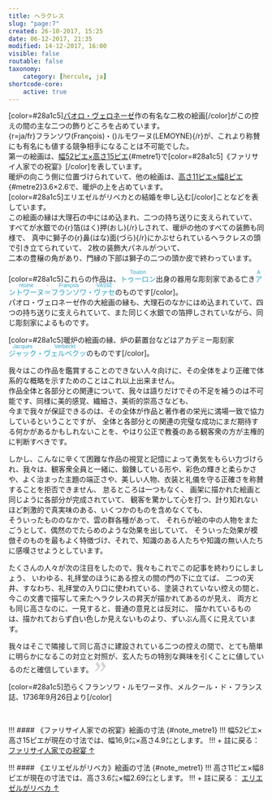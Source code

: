 ```yaml
---
title: ヘラクレス
slug: "page:7"
created: 26-10-2017, 15:25
date: 06-12-2017, 21:35
modified: 14-12-2017, 16:00
visible: false
routable: false
taxonomy:
    category: [hercule, ja]
shortcode-core:
    active: true
---
```

[color=#28a1c5][パオロ・ヴェロネーゼ][1]作の有名な二枚の絵画[/color]がこの控えの間の主な二つの飾りどころを占めています。  
{r=ja/fr}フランソワ(François)・()ルモワーヌ(LEMOYNE){/r}が、これより称賛にも有名にも値する競争相手になることは不可能でした。  
第一の絵画は、[幅52ピエ×高さ15ピエ][2]{#metre1}で[color=#28a1c5]《ファリサイ人家での祝宴》[/color]を表しています。  
暖炉の向こう側に位置づけられていて、他の絵画は、[高さ11ピエ×幅8ピエ][4]{#metre2}3.6×2.6で、暖炉の上を占めています。  
[color=#28a1c5]エリエゼルがリベカとの結婚を申し込む[/color]ことなどを表しています。  
この絵画の縁は大理石の中にはめ込まれ、二つの持ち送りに支えられていて、
すべてが水銀での{r}箔(はく)押(おし){/r}しされて、暖炉の他のすべての装飾も同様で、
真中に獅子の{r}鼻(はな)面(づら){/r}にかぶせられているヘラクレスの頭で引き立てられていて、
2枚の装飾大パネルがついて、  
二本の豊穣の角があり、門縁の下部は獅子の二つの頭か皮で終わっています。

[color=#28a1c5]これらの作品は、<ruby lang="ja" style="color:#28a1c5;">トゥーロン<rp>(</rp><rt lang="fr" style="font-size: 70%;color:#28a1c5">Toulon</rt><rp>)</rp></ruby>出身の器用な彫刻家である亡き<ruby lang="ja" style="color:#28a1c5;">アントワーヌ<rp>(</rp><rt lang="fr" style="font-size: 70%;color:#28a1c5">Antoine</rt><rp>)</rp>＝<rp>(</rp><rt lang="fr" style="font-size: 70%;color:#28a1c5">-</rt><rp>)</rp>フランソワ<rp>(</rp><rt lang="fr" style="font-size: 70%;color:#28a1c5">François</rt><rp>)</rp>・<rp>(</rp><rt lang="fr" style="font-size: 70%;color:#28a1c5"></rt><rp>)</rp>ヴァセ<rp>(</rp><rt lang="fr" style="font-size: 70%;color:#28a1c5">VASSÉ</rt><rp>)</rp></ruby>のものです[/color]。  
パオロ・ヴェロネーゼ作の大絵画の縁も、大理石のなかにはめ込まれていて、四つの持ち送りに支えられていて、また同じく水銀での箔押しされていながら、同じ彫刻家によるものです。

[color=#28a1c5]暖炉の絵画の縁、炉の薪置台などはアカデミー彫刻家<ruby lang="ja" style="color:#28a1c5;">ジャック<rp>(</rp><rt lang="fr" style="font-size: 70%;color:#28a1c5">Jacques</rt><rp>)</rp>・<rp>(</rp><rt lang="fr" style="font-size: 70%;color:#28a1c5"></rt><rp>)</rp>ヴェルベクッ<rp>(</rp><rt lang="fr" style="font-size: 70%;color:#28a1c5">Verbeckt</rt><rp>)</rp></ruby>のものです[/color]。

我々はこの作品を鑑賞することのできない人々向けに、その全体をより正確で体系的な概略を示すためのことはこれ以上出来ません。  
作品全体と各部分との関連について、我々は語りだけでその不足を補うのは不可能です、同様に美的感覚、繊細さ、美術的崇高さなども、  
今まで我々が保証できるのは、その全体が作品と著作者の栄光に満場一致で協力しているということですが、
全体と各部分との関連の完璧な成功にまだ期待する何かがあるかもしれないことを、やはり公正で教養のある観客衆の方が主権的に判断すべきです。

しかし、こんなに辛くて困難な作品の視覚と記憶によって勇気をもらい力づけられ、我々は、観客衆全員と一緒に、鍛錬している形や、彩色の輝きと柔らかさや、よく治まった主題の端正さや、美しい人物、衣装と礼儀を守る正確さを称賛することを拒否できません、
怠るところは一つもなく、
画架に描かれた絵画と同じように各部分が完成されていて、
観客を驚かして心を打つ、計り知れないほど刺激的で真実味のある、いくつかのものを含めなくても、  
そういったもののなかで、雲の群各種があって、
それらが絵の中の人物をまたごうとして、偶然のでたらめのような効果を出していて、
そういった効果が模倣そのものを最もよく特徴づけ、それで、知識のある人たちや知識の無い人たちに感嘆させようとしています。

たくさんの人々が次の注目をしたので、我々もこれでこの記事を終わりにしましょう、
いわゆる、礼拝堂のほうにある控えの間の門の下に立てば、
二つの天井、すなわち、礼拝堂の入り口に使われている、塗装されていない控えの間と、
今この文書で描写して来たヘラクレスの昇天が描かれてあるのが見え、
両方とも同じ高さなのに、一見すると、普通の意見とは反対に、
描かれているものは、描かれておらず白い色しか見えないものより、ずいぶん高くに見えています。

我々はそこで隣接して同じ高さに建設されている二つの控えの間で、とても簡単に明らかになるこの対立と対照が、玄人たちの特別な興味を引くことに値しているのだと確信しています。
<span><svg xmlns="http://www.w3.org/2000/svg" width="22px" height="22px" viewBox="0 0 78 78" fill="lightgrey" opacity="1"><path d="M1.5 68.9991L20.9102 45.395c.88226-1.10283.88226-1.54397.88226-1.76454 0-1.10286-1.76455-3.30857-2.8674-4.632L5.90836 23.9997 16.49877 3.0455 27.5273 18.48544c2.87047 3.97028 10.80793 15.88413 10.80793 19.19267 0 1.76458-.6617 2.4263-6.6171 9.7051C17.1605 65.25246 14.95478 67.01703 7.01425 74.9545L1.5 68.99908zm38.16172 0L59.0719 45.395c.88228-1.10283.88228-1.54397.88228-1.76454 0-1.10286-1.76457-3.30857-2.86742-4.632L44.07312 23.9997 54.6605 3.0455l11.03157 15.43992C68.55947 22.45572 76.5 34.36957 76.5 37.6781c0 1.76458-.6617 2.4263-6.6171 9.7051C55.32526 65.25246 53.11957 67.01703 45.17904 74.9545l-5.51732-5.9554z"/></svg></span>

[color=#28a1c5]恐らくフランソワ・ルモワーヌ作、メルクール・ド・フランス誌、1736年9月26日より[/color]  

<br>

!!! #### 《ファリサイ人家での祝宴》絵画の寸法 {#note_metre1}
!!! 幅52ピエ×高さ15ピエが現在の寸法では、幅16,9㍍×高さ4.9㍍とします。
!!! + 註に戻る： [ファリサイ人家での祝宴 ↑][3] 

!!! #### 《エリエゼルがリベカ》絵画の寸法 {#note_metre1}
!!! 高さ11ピエ×幅8ピエが現在の寸法では、高さ3.6㍍×幅2.69㍍とします。
!!! + 註に戻る： [エリエゼルがリベカ ↑][5] 

[1]: https://ja.wikipedia.org/wiki/パオロ・ヴェロネーゼ "https://ja.wikipedia.org/wiki/パオロ・ヴェロネーゼ"
[2]: #note_metre1 "ファリサイ人家での祝宴"
[3]: #metre1 "ファリサイ人家での祝宴"
[4]: #note_metre2 "エリエゼルがリベカ"
[5]: #metre2 "エリエゼルがリベカ"